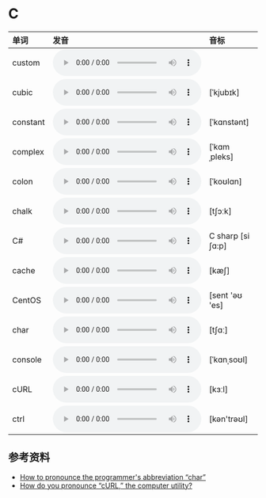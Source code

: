
# C

| 单词  | 发音 | 音标 |
| :-- | :-- | :-- |
| custom | <audio src="/public/audio/custom.mp3" controls="controls" controlslist="nodownload"></audio> |  |
| cubic | <audio src="/public/audio/cubic.mp3" controls="controls" controlslist="nodownload"></audio> | [ˈkjubɪk] |
| constant | <audio src="/public/audio/constant.mp3" controls="controls" controlslist="nodownload"></audio> | [ˈkɑnstənt] |
| complex | <audio src="/public/audio/complex.mp3" controls="controls" controlslist="nodownload"></audio> | [ˈkɑmˌpleks] |
| colon | <audio src="/public/audio/colon.mp3" controls="controls" controlslist="nodownload"></audio> | [ˈkoʊlɑn] |
| chalk | <audio src="/public/audio/chalk.mp3" controls="controls" controlslist="nodownload"></audio> | [tʃɔːk] |
| C# | <audio src="/public/audio/C%23.mp3" controls="controls" controlslist="nodownload"></audio> | C sharp [si ʃɑ:p] |
| cache | <audio src="/public/audio/cache.mp3" controls="controls" controlslist="nodownload"></audio> | [kæʃ] |
| CentOS | <audio src="/public/audio/CentOS.mp3" controls="controls" controlslist="nodownload"></audio> | [sent 'əʊ 'es] |
| char | <audio src="/public/audio/char.mp3" controls="controls" controlslist="nodownload"></audio> | [tʃɑː] |
| console | <audio src="/public/audio/console.mp3" controls="controls" controlslist="nodownload"></audio> | [ˈkɑnˌsoʊl] |
| cURL | <audio src="/public/audio/cURL.mp3" controls="controls" controlslist="nodownload"></audio> | [kɜːl] |
| ctrl | <audio src="/public/audio/ctrl.mp3" controls="controls" controlslist="nodownload"></audio> | [kən'trəʊl] |

## 参考资料

- [How to pronounce the programmer's abbreviation “char”](https://english.stackexchange.com/questions/60154/how-to-pronounce-the-programmers-abbreviation-char)
- [How do you pronounce “cURL,” the computer utility?](https://english.stackexchange.com/questions/48735/how-do-you-pronounce-curl-the-computer-utility?rq=1)
